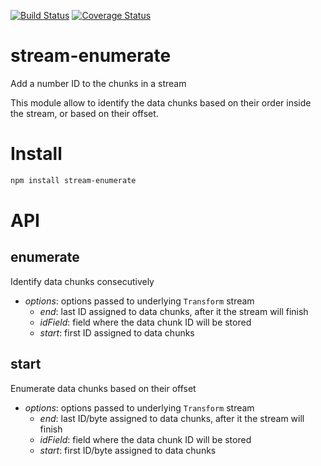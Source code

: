 [![Build Status](https://travis-ci.org/Takeafile/stream-enumerate.svg?branch=master)](https://travis-ci.org/Takeafile/stream-enumerate)
[![Coverage Status](https://coveralls.io/repos/github/Takeafile/stream-enumerate/badge.svg?branch=master)](https://coveralls.io/github/Takeafile/stream-enumerate?branch=master)

# stream-enumerate

Add a number ID to the chunks in a stream

This module allow to identify the data chunks based on their order inside the
stream, or based on their offset.

# Install

```sh
npm install stream-enumerate
```

# API

## enumerate

Identify data chunks consecutively

- *options*: options passed to underlying `Transform` stream
  - *end*: last ID assigned to data chunks, after it the stream will finish
  - *idField*: field where the data chunk ID will be stored
  - *start*: first ID assigned to data chunks

## start

Enumerate data chunks based on their offset

- *options*: options passed to underlying `Transform` stream
  - *end*: last ID/byte assigned to data chunks, after it the stream will finish
  - *idField*: field where the data chunk ID will be stored
  - *start*: first ID/byte assigned to data chunks
